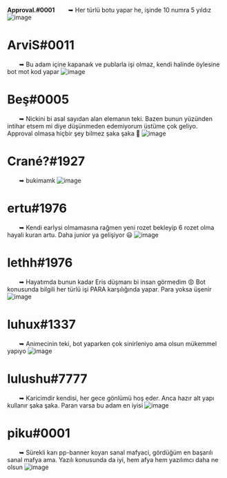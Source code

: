 **Approval.#0001**
 ឵ ឵ ឵ ឵ ឵  ឵ ឵ ឵➥ Her türlü botu yapar he, işinde 10 numra 5 yıldız
![image](https://github.com/ArviSlayer/Discord-Birlesmis-Botcular-Birligi/assets/69751083/ab139e6c-f8ed-441e-92dd-4090d344f60a)

#

# ArviS#0011
 ឵ ឵ ឵ ឵ ឵  ឵ ឵ ឵➥ Bu adam içine kapanaık ve publarla işi olmaz, kendi halinde öylesine bot mot kod yapar
![image](https://github.com/ArviSlayer/Discord-Birlesmis-Botcular-Birligi/assets/69751083/7714a864-7e9c-4310-beab-36575402c460)

#

# Beş#0005
 ឵ ឵ ឵ ឵ ឵  ឵ ឵ ឵➥ Nickini bi asal sayıdan alan elemanın teki. Bazen bunun yüzünden intihar etsem mi diye düşünmeden edemiyorum üstüme çok geliyo. Approval olmasa hiçbir şey bilmez şaka şaka 🥹
![image](https://github.com/ArviSlayer/Discord-Birlesmis-Botcular-Birligi/assets/69751083/7b528892-0706-4550-baf3-d0e00400fedb)

# Crané?#1927
 ឵ ឵ ឵ ឵ ឵  ឵ ឵ ឵➥ bukimamk
![image](https://github.com/ArviSlayer/Discord-Birlesmis-Botcular-Birligi/assets/69751083/5696a4b6-bdc1-4912-af01-30d09711026c)

#

# ertu#1976
 ឵ ឵ ឵ ឵ ឵  ឵ ឵ ឵➥ Kendi earlysi olmamasına rağmen yeni rozet bekleyip 6 rozet olma hayali kuran artu. Daha junior ya gelişiyor 😃
![image](https://github.com/ArviSlayer/Discord-Birlesmis-Botcular-Birligi/assets/69751083/f01facc8-d6ab-4967-80f4-73b0eaaab6f4)

#

# lethh#1976
 ឵ ឵ ឵ ឵ ឵  ឵ ឵ ឵➥ Hayatımda bunun kadar Eris düşmanı bi insan görmedim 😡 Bot konusunda bilgili her türlü işi PARA karşılığında yapar. Para yoksa üşenir
![image](https://github.com/ArviSlayer/Discord-Birlesmis-Botcular-Birligi/assets/69751083/760cd83a-8510-4e16-9224-4acd6aed62a5)

#

# luhux#1337
 ឵ ឵ ឵ ឵ ឵  ឵ ឵ ឵➥ Animecinin teki, bot yaparken çok sinirleniyo ama olsun mükemmel yapıyo
![image](https://github.com/ArviSlayer/Discord-Birlesmis-Botcular-Birligi/assets/69751083/7ebfb242-64dd-455d-8b00-56b114cbdcbd)

#

# lulushu#7777
 ឵ ឵ ឵ ឵ ឵  ឵ ឵ ឵➥ Karicimdir kendisi, her gece gönlümü hoş eder. Anca hazır alt yapı kullanır şaka şaka. Paran varsa bu adam en iyisi
![image](https://github.com/ArviSlayer/Discord-Birlesmis-Botcular-Birligi/assets/69751083/84d1cf04-6275-4d5c-b709-13a810ae1e1c)

#

# piku#0001
 ឵ ឵ ឵ ឵ ឵  ឵ ឵ ឵➥ Sürekli karı pp-banner koyan sanal mafyaci, gördüğüm en başarılı sanal mafya ama. Yazılı konusunda da iyi, hem afya hem yazılımcı daha ne olsun
![image](https://github.com/ArviSlayer/Discord-Birlesmis-Botcular-Birligi/assets/69751083/c698a66b-533e-477f-9ffc-a89bf9dbd4f7)
